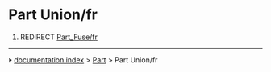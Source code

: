 # Part Union/fr
1.  REDIRECT [Part_Fuse/fr](Part_Fuse/fr.md)



---
⏵ [documentation index](../README.md) > [Part](Part_Workbench.md) > Part Union/fr
